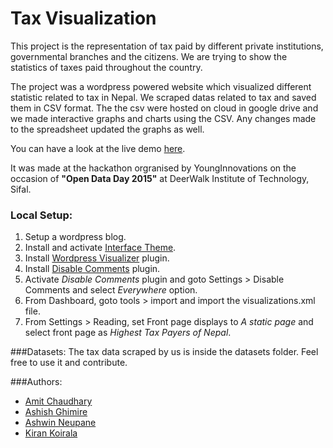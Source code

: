 # Tax Visualization
 This project is the representation of tax paid by different private institutions, governmental branches and the citizens. We are trying to show the statistics of taxes paid throughout the country. 
 
 The project was a wordpress powered website which visualized different statistic related to tax in Nepal. We scraped datas related to tax and saved them in CSV format. The the csv were hosted on cloud in google drive and we made interactive graphs and charts using the CSV. Any changes made to the spreadsheet updated the graphs as well. 

You can have a look at the live demo [here](http://taxv.16mb.com).

It was made at the hackathon orgranised by YoungInnovations on the occasion of **"Open Data Day 2015"** at DeerWalk Institute of Technology, Sifal.

### Local Setup:

1. Setup a wordpress blog.
2. Install and activate [Interface Theme](https://wordpress.org/themes/interface).
3. Install [Wordpress Visualizer](https://wordpress.org/plugins/visualizer/) plugin.
4. Install [Disable Comments](https://wordpress.org/plugins/disable-comments/) plugin.
5. Activate *Disable Comments* plugin and goto Settings > Disable Comments and select *Everywhere* option.
6. From Dashboard, goto tools > import and import the visualizations.xml file.
7. From Settings > Reading, set Front page displays to *A static page* and select front page as *Highest Tax Payers of Nepal*.

###Datasets:
The tax data scraped by us is inside the datasets folder. Feel free to use it and contribute.

###Authors:
* [Amit Chaudhary](https://github.com/studenton)
* [Ashish Ghimire](https://github.com/deAshish)
* [Ashwin Neupane](https://github.com/Ashwin101)
* [Kiran Koirala](https://github.com/koiralakiran1)
